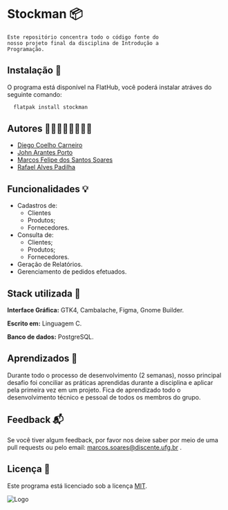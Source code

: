 
# Stockman   📦

    Este repositório concentra todo o código fonte do
    nosso projeto final da disciplina de Introdução a
    Programação.




## Instalação 🧱

O programa está disponível na FlatHub, você poderá instalar atráves
do seguinte comando:

```bash
  flatpak install stockman

```
    
## Autores 🧑‍💻🧑‍💻🧑‍💻🧑‍💻

- [Diego Coelho Carneiro](https://www.github.com/DiegoC9)
- [John Arantes Porto](https://www.github.com/DiegoC9)
- [Marcos Felipe dos Santos Soares](https://www.github.com/mfelipesoares)
- [Rafael Alves Padilha](https://www.github.com/RafelzAlves)




## Funcionalidades 💡

- Cadastros de:
    - Clientes
    - Produtos;
    - Fornecedores.
- Consulta de:
    - Clientes;
    - Produtos;
    - Fornecedores.
- Geração de Relatórios.
- Gerenciamento de pedidos efetuados.


## Stack utilizada 🩻 

**Interface Gráfica:** GTK4, Cambalache, Figma, Gnome Builder.

**Escrito em:** Linguagem C. 

**Banco de dados:** PostgreSQL. 


## Aprendizados 🧠

Durante todo o processo de desenvolvimento (2 semanas), nosso principal desafio foi conciliar as práticas aprendidas durante a disciplina e aplicar pela primeira vez em um projeto. Fica de aprendizado todo o desenvolvimento técnico e pessoal de todos os membros do grupo.


## Feedback 📬

Se você tiver algum feedback, por favor nos deixe saber por meio de uma pull requests ou pelo email: marcos.soares@discente.ufg.br .


## Licença 📜

Este programa está licenciado sob a licença
[MIT](https://choosealicense.com/licenses/mit/).



![Logo](https://dev-to-uploads.s3.amazonaws.com/uploads/articles/th5xamgrr6se0x5ro4g6.png)

